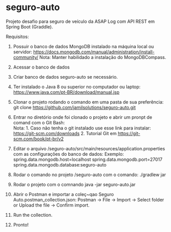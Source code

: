 # seguro-auto
Projeto desafio para seguro de veículo da ASAP Log com API REST em Spring Boot (Graddle).

Requisitos:

1. Possuir o banco de dados MongoDB instalado na máquina local ou servidor:
   https://docs.mongodb.com/manual/administration/install-community/
   Nota: Manter habilidado a instalação do MongoDBCompass.
   
2. Acessar o banco de dados

3. Criar banco de dados seguro-auto se necessário.

4. Ter instalado o Java 8 ou superior no computador ou laptop:
    https://www.java.com/pt-BR/download/manual.jsp

5. Clonar o projeto rodando o comando em uma pasta de sua preferência:
   git clone https://github.com/jamilsolutions/seguro-auto.git

6. Entrar no diretório onde foi clonado o projeto e abrir um pronpt de comand com o Git Bash:   
   Nota: 1. Caso não tenha o git instalado use esse link para instalar: https://git-scm.com/downloads
         2. Tutorial Git em https://git-scm.com/book/pt-br/v2

7. Editar o arquivo <PATH DO PROJETO>/seguro-auto/src/main/resources/application.properties com as configurações do banco de dados:
   Exemplo:
   spring.data.mongodb.host=localhost
   spring.data.mongodb.port=27017
   spring.data.mongodb.database:seguro-auto
 
8. Rodar o comando no projeto <PATH DO PROJETO>/seguro-auto com o comando:
   ./gradlew jar  
   
9. Rodar o projeto com o comnando
   java -jar seguro-auto.jar 
   
10. Abrir o Postman e importar a coleç~qao Seguro Auto.postman_collection.json:
    Postman -> File -> Import -> Select folder or Upload the file -> Confirm import.
    
11. Run the collection.

12. Pronto!


